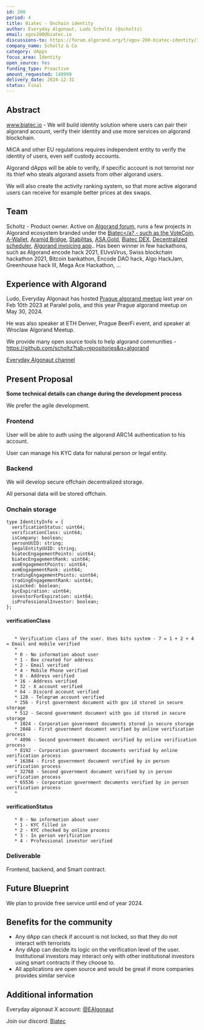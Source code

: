 ```yaml
---
id: 200
period: 4
title: Biatec - Onchain identity
author: Everyday Algonaut, Ludo Scholtz (@scholtz)
email: xgov200@biatec.io
discussions-to: https://forum.algorand.org/t/xgov-200-biatec-identity/11871
company_name: Scholtz & Co
category: dApps
focus_area: Identity
open_source: Yes
funding_type: Proactive
amount_requested: 148999
delivery_date: 2024-12-31
status: Final
---
```


## Abstract

<a href="https://www.biatec.io">www.biatec.io</a> - We will build identity solution where users can pair their algorand account, verify their identity and use more services on algorand blockchain.

MiCA and other EU regulations requires independent entity to verify the identity of users, even self custody accounts. 

Algorand dApps will be able to verify, if specific account is not terrorist nor its thief who steals algorand assets from other algorand users.

We will also create the activity ranking system, so that more active algorand users can receive for example better prices at dex swaps.

## Team

Scholtz - Product owner. Active on <a href="https://forum.algorand.org/u/scholtz/summary">Algorand forum</a>, runs a few projects in Algorand ecosystem branded under the <a href="https://www.biatec.io">Biatec</a? - such as the <a href="https://www.vote-coin.com">VoteCoin</a>, <a href="https://www.a-wallet.net">A-Wallet</a>, <a href="https://aramid.finance">Aramid Bridge</a>, <a href="https://stabilitas.finance">Stabilitas</a>, <a href="https://www.asa.gold">ASA.Gold</a>, <a href="https://dex.biatec.io">Biatec DEX</a>, <a href="https://scheduler.biatec.io">Decentralized scheduler</a>, <a href="https://accounting.biatec.io">Algorand invoicing app</a>.. Has been winner in few hackathons, such as Algorand encode hack 2021, EUvsVirus, Swiss blockchain hackathon 2021, Bitcoin bankathon, Encode DAO hack, Algo HackJam, Greenhouse hack III, Mega Ace Hackathon, ...

## Experience with Algorand

Ludo, Everyday Algonaut has hosted <a href="https://ipfs.algonode.xyz/ipfs/bafkreiaj4rlaca657ldkpmdrhncr5u37f4wlx26mynci4gztzy3ym3ecfq">Prague algorand meetup</a> last year on Feb 10th 2023 at Paralel polis, and this year Prague algorand meetup on May 30, 2024. 

He was also speaker at ETH Denver, Prague BeerFi event, and speaker at Wroclaw Algorand Meetup.

We provide many open source tools to help algorand communities - https://github.com/scholtz?tab=repositories&q=algorand

<a href="https://youtube.com/@EverydayAlgonaut">Everyday Algonaut channel</a>

## Present Proposal

**Some technical details can change during the development process**

We prefer the agile development.

### Frontend

User will be able to auth using the algorand ARC14 authentication to his account.

User can manage his KYC data for natural person or legal entity.

### Backend

We will develop secure offchain decentralized storage.

All personal data will be stored offchain.

### Onchain storage

```
type IdentityInfo = {
  verificationStatus: uint64;
  verificationClass: uint64;
  isCompany: boolean;
  personUUID: string;
  legalEntityUUID: string;
  biatecEngagementPoints: uint64;
  biatecEngagementRank: uint64;
  avmEngagementPoints: uint64;
  avmEngagementRank: uint64;
  tradingEngagementPoints: uint64;
  tradingEngagementRank: uint64;
  isLocked: boolean;
  kycExpiration: uint64;
  investorForExpiration: uint64;
  isProfessionalInvestor: boolean;
};
```

#### verificationClass
```

   * Verification class of the user. Uses bits system - 7 = 1 + 2 + 4 = Email and mobile verified
   *
   * 0 - No information about user
   * 1 - Box created for address
   * 2 - Email verified
   * 4 - Mobile Phone verified
   * 8 - Address verified
   * 16 - Address verified
   * 32 - X account verified
   * 64 - Discord account verified
   * 128 - Telegram account verified
   * 256 - First government document with gov id stored in secure storage
   * 512 - Second government document with gov id stored in secure storage
   * 1024 - Corporation government documents stored in secure storage
   * 2048 - First government document verified by online verification process
   * 4096 - Second government document verified by online verification process
   * 8192 - Corporation government documents verified by online verification process
   * 16384 - First government document verified by in person verification process
   * 32768 - Second government document verified by in person verification process
   * 65536 - Corporation government documents verified by in person verification process
   *
```

#### verificationStatus
```
   * 0 - No information about user
   * 1 - KYC filled in
   * 2 - KYC checked by online process
   * 3 - In person verification
   * 4 - Professional investor verified
```

### Deliverable

Frontend, backend, and Smart contract.

## Future Blueprint

We plan to provide free service until end of year 2024.

## Benefits for the community

- Any dApp can check if account is not locked, so that they do not interact with terrorists
- Any dApp can decide its logic on the verification level of the user. Institutional investors may interact only with other institutional investors using smart contracts if they choose to.
- All applications are open source and would be great if more companies provides similar service

## Additional information

Everyday algonaut X account: <a href="https://twitter.com/EAlgonaut">@EAlgonaut</a>

Join our discord: <a href="https://discord.gg/4ahhYpPnWq">Biatec</a>
